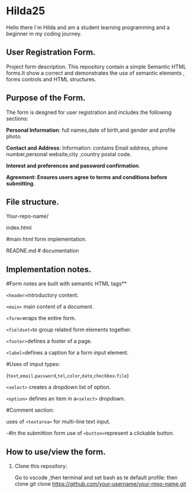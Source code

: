 # Hilda25
Hello there I`m Hilda and am a student learning programming and a beginner in my coding journey.

## User Registration Form.
Project form description.
This repository contain a simple  Semantic HTML forms.It show a correct and demonstrates the use of semantic elements , forms controls and HTML structures.

## Purpose of the Form.

The form is desgned for user registration and includes the following sections:

**Personal Information**: full names,date of birth,and gender and profile photo.

**Contact and Address**: Information: contains Email address, phone number,personal website,city ,country postal code.

**Interest and preferences and password confirmation**.

**Agreement: Ensures users agree to terms and conditions before submitting**.

## File structure.

Your-repo-name/ 

index.html

#main html form implementation.

READNE.md # documentation

## Implementation notes.

#Form notes are built with semantic HTML tags**

`<header>`introductory content.

`<main>` main content of a document.

`<form>`wraps the entire form.

`<fieldset>`to group related form elements together.

`<footer>`defines a footer of a page. 

`<label>`defines a caption for a form input element.

#Uses of imput types:

(`text`,`email`.`password`,`tel`,`color`,`date`,`checkbox`.`file`)

`<select>` creates a dropdown list of option.

`<option>` defines an item in a`<select>` dropdown.

#Comment section:

uses of `<textarea>` for multi-line text input.

-#In the submittion form use of `<button>`represent a clickable button.

## How to use/view the form.
1. Clone this repository:
   
   Go to vscode ,then terminal and set bash as te default profile:
   then clone
   git clone https://github.com/your-username/your-repo-name.git
   
   
